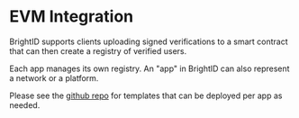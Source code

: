 # EVM Integration

BrightID supports clients uploading signed verifications to a smart contract that can then create a registry of verified users.

Each app manages its own registry. An "app" in BrightID can also represent a network or a platform.

Please see the [github repo](https://github.com/BrightID/BrightID-SmartContract) for templates that can be deployed per app as needed.